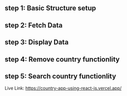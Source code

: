 
## step 1: Basic Structure setup

## step 2: Fetch Data

## step 3: Display Data

## step 4: Remove country functionlity

## step 5: Search country functionlity


Live Link: https://country-app-using-react-js.vercel.app/




